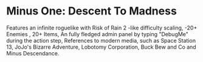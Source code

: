 # Minus One: Descent To Madness

Features an infinite roguelike with Risk of Rain 2 -like difficulty scaling, -20+ Enemies , 20+ Items, An fully fledged admin panel by typing "DebugMe" during the action step, References to modern media, such as Space Station 13, JoJo's Bizarre Adventure, Lobotomy Corporation, Buck Bew and Co and Minus Descendance.

